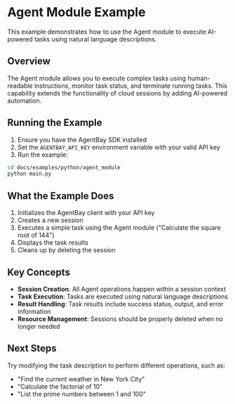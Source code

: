 # Agent Module Example

This example demonstrates how to use the Agent module to execute AI-powered tasks using natural language descriptions.

## Overview

The Agent module allows you to execute complex tasks using human-readable instructions, monitor task status, and terminate running tasks. This capability extends the functionality of cloud sessions by adding AI-powered automation.

## Running the Example

1. Ensure you have the AgentBay SDK installed
2. Set the `AGENTBAY_API_KEY` environment variable with your valid API key
3. Run the example:

```bash
cd docs/examples/python/agent_module
python main.py
```

## What the Example Does

1. Initializes the AgentBay client with your API key
2. Creates a new session
3. Executes a simple task using the Agent module ("Calculate the square root of 144")
4. Displays the task results
5. Cleans up by deleting the session

## Key Concepts

- **Session Creation**: All Agent operations happen within a session context
- **Task Execution**: Tasks are executed using natural language descriptions
- **Result Handling**: Task results include success status, output, and error information
- **Resource Management**: Sessions should be properly deleted when no longer needed

## Next Steps

Try modifying the task description to perform different operations, such as:
- "Find the current weather in New York City"
- "Calculate the factorial of 10"
- "List the prime numbers between 1 and 100"